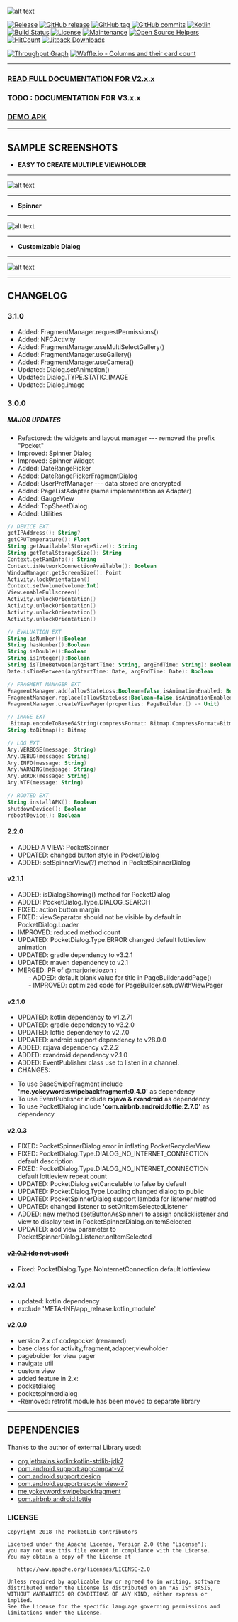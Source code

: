 ![alt text](https://github.com/jamesdeperio/PocketLib/blob/master/pocketlib.png "PocketLib")

[![Release](https://jitpack.io/v/jamesdeperio/PocketLib.svg)](https://jitpack.io/#jamesdeperio/PocketLib)
[![GitHub release](https://img.shields.io/github/release/jamesdeperio/PocketLib.svg)](https://GitHub.com/jamesdeperio/PocketLib/releases/)
[![GitHub tag](https://img.shields.io/github/tag/jamesdeperio/PocketLib.svg)](https://GitHub.com/jamesdeperio/PocketLib/tags/)
[![GitHub commits](https://img.shields.io/github/commits-since/jamesdeperio/PocketLib/2.0.0.svg)](https://GitHub.com/jamesdeperio/PocketLib/commit/)
[![Kotlin](https://img.shields.io/badge/Kotlin-1.2.71-green.svg?style=flat-square)](http://kotlinlang.org)
[![Build Status](https://img.shields.io/travis/jamesdeperio/PocketLib.svg?style=flat-square)](https://travis-ci.org/jamesdeperio/PocketLib)
[![License](https://img.shields.io/badge/License%20-Apache%202-337ab7.svg)](https://www.apache.org/licenses/LICENSE-2.0)
[![Maintenance](https://img.shields.io/badge/Maintained%3F-yes-green.svg)](https://GitHub.com/jamesdeperio/PocketLib/graphs/commit-activity)
[![Open Source Helpers](https://www.codetriage.com/jamesdeperio/pocketlib/badges/users.svg)](https://www.codetriage.com/jamesdeperio/pocketlib)
[![HitCount](http://hits.dwyl.io/jamesdeperio/PocketLib.svg)](http://hits.dwyl.io/jamesdeperio/PocketLib)
[![Jitpack Downloads](https://jitpack.io/v/jamesdeperio/PocketLib/month.svg)](https://jitpack.io/#jamesdeperio/PocketLib)

[![Throughput Graph](https://graphs.waffle.io/jamesdeperio/PocketLib/throughput.svg)](https://waffle.io/jamesdeperio/PocketLib/metrics/throughput)
[![Waffle.io - Columns and their card count](https://badge.waffle.io/jamesdeperio/PocketLib.svg?columns=all)](https://waffle.io/jamesdeperio/PocketLib)

___
### [READ FULL DOCUMENTATION FOR V2.x.x](https://jamesdeperio.github.io/pocketlib/) 
### TODO : DOCUMENTATION FOR V3.x.x
### [DEMO APK](https://github.com/jamesdeperio/CodePocketBuilderDemo/blob/master/app-debug.apk)
___
## SAMPLE SCREENSHOTS
* **EASY TO CREATE MULTIPLE VIEWHOLDER**
___
![alt text](https://github.com/jamesdeperio/PocketLib/blob/master/multipleviewholder.png "multipleviewholder")
___
* **Spinner**
___
![alt text](https://github.com/jamesdeperio/PocketLib/blob/master/pocketspinner.png "pocketspinner")
___
* **Customizable Dialog**
___
![alt text](https://github.com/jamesdeperio/PocketLib/blob/master/dialog.png "pocketdialog")
___
## CHANGELOG
###  3.1.0
* Added: FragmentManager.requestPermissions()
* Added: NFCActivity
* Added: FragmentManager.useMultiSelectGallery()
* Added: FragmentManager.useGallery()
* Added: FragmentManager.useCamera()
* Updated: Dialog.setAnimation()
* Updated: Dialog.TYPE.STATIC_IMAGE
* Updated: Dialog.image
###  3.0.0
 ##### MAJOR UPDATES
* Refactored: the widgets and layout manager
  --- removed the prefix "Pocket"
* Improved: Spinner Dialog
* Improved: Spinner Widget
* Added: DateRangePicker
* Added: DateRangePickerFragmentDialog
* Added: UserPrefManager
   --- data stored are encrypted 
* Added: PageListAdapter (same implementation as Adapter)
* Added: GaugeView
* Added: TopSheetDialog
* Added: Utilities
``` kotlin  
// DEVICE EXT
getIPAddress(): String?
getCPUTemperature(): Float
String.getAvailablelStorageSize(): String
String.getTotalStorageSize(): String
Context.getRamInfo(): String
Context.isNetworkConnectionAvailable(): Boolean
WindowManager.getScreenSize(): Point
Activity.lockOrientation()
Context.setVolume(volume:Int)
View.enableFullscreen()
Activity.unlockOrientation() 
Activity.unlockOrientation() 
Activity.unlockOrientation() 
Activity.unlockOrientation() 
```  
``` kotlin  
// EVALUATION EXT
String.isNumber():Boolean
String.hasNumber():Boolean 
String.isDouble():Boolean 
String.isInteger():Boolean 
String.isTimeBetween(argStartTime: String, argEndTime: String): Boolean  //FORMAT "HH:mm:ss"
Date.isTimeBetween(argStartTime: Date, argEndTime: Date): Boolean
```
``` kotlin  
// FRAGMENT MANAGER EXT
FragmentManager.add(allowStateLoss:Boolean=false,isAnimationEnabled: Boolean = true,properties: FragmentTransaction.() -> Unit) 
FragmentManager.replace(allowStateLoss:Boolean=false,isAnimationEnabled: Boolean = true,properties: FragmentTransaction.() -> Unit)
FragmentManager.createViewPager(properties: PageBuilder.() -> Unit) 
```
``` kotlin  
// IMAGE EXT
 Bitmap.encodeToBase64String(compressFormat: Bitmap.CompressFormat=Bitmap.CompressFormat.PNG, quality: Int=80): String
String.toBitmap(): Bitmap
```
``` kotlin  
// LOG EXT
Any.VERBOSE(message: String)
Any.DEBUG(message: String)
Any.INFO(message: String)
Any.WARNING(message: String)
Any.ERROR(message: String) 
Any.WTF(message: String)
```
``` kotlin  
// ROOTED EXT
String.installAPK(): Boolean
shutdownDevice(): Boolean 
rebootDevice(): Boolean 
```

#### 2.2.0
- ADDED A VIEW: PocketSpinner
- UPDATED: changed button style in PocketDialog
- ADDED: setSpinnerView(?) method in PocketSpinnerDialog
#### v2.1.1
- ADDED: isDialogShowing() method for PocketDialog
- ADDED: PocketDialog.Type.DIALOG_SEARCH
- FIXED: action button margin
- FIXED: viewSeparator should not be visible by default in PocketDialog.Loader
- IMPROVED: reduced method count
- UPDATED: PocketDialog.Type.ERROR changed default lottieview animation
- UPDATED: gradle dependency to v3.2.1
- UPDATED: maven dependency to v2.1
- MERGED: PR of [@marjorietiozon](https://github.com/marjorietiozon) :<br/>
&nbsp;&nbsp;&nbsp;&nbsp;&nbsp;&nbsp;- ADDED: default blank value for title in PageBuilder.addPage()<br/>
&nbsp;&nbsp;&nbsp;&nbsp;&nbsp;&nbsp;- IMPROVED: optimized code for PageBuilder.setupWithViewPager
#### v2.1.0
* UPDATED: kotlin dependency to v1.2.71
* UPDATED: gradle dependency to v3.2.0
* UPDATED: lottie dependency to v2.7.0
* UPDATED: android support dependency to v28.0.0
* ADDED: rxjava dependency v2.2.2
* ADDED: rxandroid dependency v2.1.0
* ADDED: EventPublisher class use to listen in a channel.
* CHANGES: 
- To use BaseSwipeFragment include **'me.yokeyword:swipebackfragment:0.4.0'** as dependency
- To use EventPublisher include **rxjava & rxandroid** as dependency
- To use PocketDialog include **'com.airbnb.android:lottie:2.7.0'** as dependency
#### v2.0.3
* FIXED: PocketSpinnerDialog error in inflating PocketRecyclerView
* FIXED: PocketDialog.Type.DIALOG_NO_INTERNET_CONNECTION default description
* FIXED: PocketDialog.Type.DIALOG_NO_INTERNET_CONNECTION default lottieview repeat count
* UPDATED: PocketDialog setCancelable to false by default
* UPDATED: PocketDialog.Type.Loading changed dialog to public
* UPDATED: PocketSpinnerDialog support lambda for listener method
* UPDATED: changed listener to setOnItemSelectedListener
* ADDED: new method (setButtonAsSpinner) to assign onclicklistener and view to display text in PocketSpinnerDialog.onItemSelected
* UPDATED: add view parameter to PocketSpinnerDialog.Listener.onItemSelected
#### ~~v2.0.2 (do not used)~~
* Fixed: PocketDialog.Type.NoInternetConnection default lottieview
#### v2.0.1
* updated: kotlin dependency
* exclude 'META-INF/app_release.kotlin_module'
#### v2.0.0
* version 2.x of codepocket (renamed)
* base class for activity,fragment,adapter,viewholder
* pagebuider for view pager
* navigate util
* custom view
* added feature in 2.x:
* pocketdialog
* pocketspinnerdialog
* -Removed: retrofit module has been moved to separate library
___
## DEPENDENCIES
Thanks to the author of external Library used:
* [org.jetbrains.kotlin:kotlin-stdlib-jdk7](https://github.com/JetBrains/kotlin/tree/master/libraries/stdlib)
* [com.android.support:appcompat-v7](https://developer.android.com/topic/libraries/support-library/)
* [com.android.support:design](https://developer.android.com/topic/libraries/support-library/)
* [com.android.support:recyclerview-v7](https://developer.android.com/topic/libraries/support-library/)
* [me.yokeyword:swipebackfragment](https://github.com/YoKeyword/SwipeBackFragment/)
* [com.airbnb.android:lottie](https://github.com/airbnb/lottie-android)


### LICENSE
```
Copyright 2018 The PocketLib Contributors

Licensed under the Apache License, Version 2.0 (the "License");
you may not use this file except in compliance with the License.
You may obtain a copy of the License at

   http://www.apache.org/licenses/LICENSE-2.0

Unless required by applicable law or agreed to in writing, software
distributed under the License is distributed on an "AS IS" BASIS,
WITHOUT WARRANTIES OR CONDITIONS OF ANY KIND, either express or implied.
See the License for the specific language governing permissions and
limitations under the License.
```
